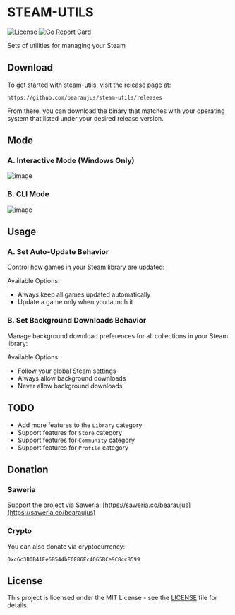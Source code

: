 # STEAM-UTILS

[![License](https://img.shields.io/badge/license-MIT-blue.svg)](https://github.com/bearaujus/steam-utils/blob/master/LICENSE)
[![Go Report Card](https://goreportcard.com/badge/github.com/bearaujus/steam-utils)](https://goreportcard.com/report/github.com/bearaujus/steam-utils)

Sets of utilities for managing your Steam

## Download

To get started with steam-utils, visit the release page at:

```shell
https://github.com/bearaujus/steam-utils/releases
```
From there, you can download the binary that matches with your operating system that listed under your desired release version.

## Mode
### A. Interactive Mode (Windows Only)
![image](https://github.com/user-attachments/assets/0c51ff15-3134-4256-a2b2-42428145862c)

### B. CLI Mode
![image](https://github.com/user-attachments/assets/434808fa-4f77-4efe-895b-120d6533fe29)

## Usage

### A. Set Auto-Update Behavior

Control how games in your Steam library are updated:

Available Options:
- Always keep all games updated automatically
- Update a game only when you launch it

### B. Set Background Downloads Behavior

Manage background download preferences for all collections in your Steam library:

Available Options:
- Follow your global Steam settings
- Always allow background downloads
- Never allow background downloads

## TODO

- Add more features to the `Library` category
- Support features for `Store` category
- Support features for `Community` category
- Support features for `Profile` category

## Donation

### Saweria

Support the project via Saweria: [https://saweria.co/bearaujus](https://saweria.co/bearaujus)

### Crypto

You can also donate via cryptocurrency:

```text
0xc6c3B0B41Ee6B544bF0F86Ec4065BCe9C8ccB599
```

## License

This project is licensed under the MIT License - see
the [LICENSE](https://github.com/bearaujus/berror/blob/master/LICENSE) file for details.
